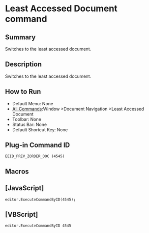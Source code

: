 # Least Accessed Document command

## Summary

Switches to the least accessed document.

## Description

Switches to the least accessed document.

## How to Run

- Default Menu: None
- [All Commands](../tools/all_commands):Window
\>Document Navigation \>Least Accessed Document
- Toolbar: None
- Status Bar: None
- Default Shortcut Key: None

## Plug-in Command ID

```
EEID_PREV_ZORDER_DOC (4545)```

## Macros

## \[JavaScript\]

```
editor.ExecuteCommandByID(4545);
```

## \[VBScript\]

```
editor.ExecuteCommandByID 4545
```
